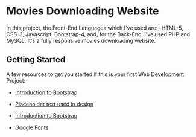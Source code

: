 
# Movies Downloading Website

In this project, the Front-End Languages which I've used are:- HTML-5, CSS-3, Javascript, Bootstrap-4, and, for the Back-End, I've used PHP and MySQL. It's a fully responsive movies downloading website.



## Getting Started
A few resources to get you started if this is your first Web Development Project:-

- [Introduction to Bootstrap](https://getbootstrap.com/docs/4.0/getting-started/introduction/)

- [Placeholder text used in design](https://www.lipsum.com/)

- [Introduction to Bootstrap](https://getbootstrap.com/docs/4.0/getting-started/introduction/)

- [Google Fonts](https://fonts.google.com/)


  
